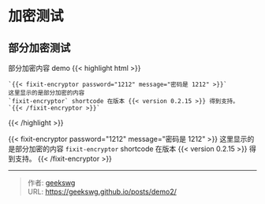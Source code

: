 # 加密测试


<!--more-->

## 部分加密测试

部分加密内容 demo
{{< highlight html >}}
```
`{{< fixit-encryptor password="1212" message="密码是 1212" >}}`
这里显示的是部分加密的内容
`fixit-encryptor` shortcode 在版本 {{< version 0.2.15 >}} 得到支持。
`{{< /fixit-encryptor >}}`
```
{{< /highlight >}}

{{< fixit-encryptor password="1212" message="密码是 1212" >}}
这里显示的是部分加密的内容
`fixit-encryptor` shortcode 在版本 {{< version 0.2.15 >}} 得到支持。
{{< /fixit-encryptor >}}

---

> 作者: [geekswg](https://geekswg.github.io)  
> URL: https://geekswg.github.io/posts/demo2/  


